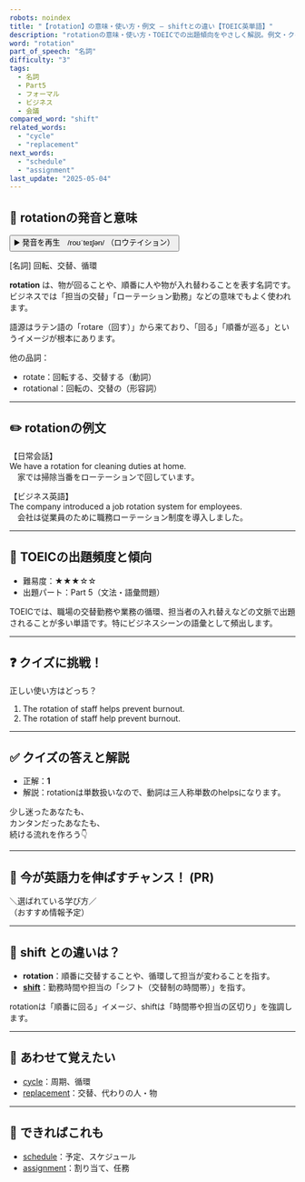 ```yaml
---
robots: noindex
title: "【rotation】の意味・使い方・例文 ― shiftとの違い【TOEIC英単語】"
description: "rotationの意味・使い方・TOEICでの出題傾向をやさしく解説。例文・クイズ付きでshiftとの違いもわかりやすく学べます。"
word: "rotation"
part_of_speech: "名詞"
difficulty: "3"
tags:
  - 名詞
  - Part5
  - フォーマル
  - ビジネス
  - 会議
compared_word: "shift"
related_words:
  - "cycle"
  - "replacement"
next_words:
  - "schedule"
  - "assignment"
last_update: "2025-05-04"
---
```


## 🔰 rotationの発音と意味

<button class="play-audio" onclick="playTTS('rotation')">
  <span class="play-audio-main">
    ▶️ 発音を再生　/roʊˈteɪʃən/
  </span>
  <span class="play-audio-sub">
    （ロウテイション）
  </span>
</button>

[名詞] 回転、交替、循環

**rotation** は、物が回ることや、順番に人や物が入れ替わることを表す名詞です。ビジネスでは「担当の交替」「ローテーション勤務」などの意味でもよく使われます。

語源はラテン語の「rotare（回す）」から来ており、「回る」「順番が巡る」というイメージが根本にあります。

他の品詞：  
- rotate：回転する、交替する（動詞）
- rotational：回転の、交替の（形容詞）

---

## ✏️ rotationの例文

【日常会話】  
We have a rotation for cleaning duties at home.  
　家では掃除当番をローテーションで回しています。

【ビジネス英語】  
The company introduced a job rotation system for employees.  
　会社は従業員のために職務ローテーション制度を導入しました。

---

## 🎯 TOEICの出題頻度と傾向

- 難易度：★★★☆☆
- 出題パート：Part 5（文法・語彙問題）

TOEICでは、職場の交替勤務や業務の循環、担当者の入れ替えなどの文脈で出題されることが多い単語です。特にビジネスシーンの語彙として頻出します。

---

## ❓ クイズに挑戦！

正しい使い方はどっち？

1. The rotation of staff helps prevent burnout.  
2. The rotation of staff help prevent burnout.

---

## ✅ クイズの答えと解説

- 正解：**1**
- 解説：rotationは単数扱いなので、動詞は三人称単数のhelpsになります。

少し迷ったあなたも、  
カンタンだったあなたも、  
続ける流れを作ろう👇️

---

## 🚀 今が英語力を伸ばすチャンス！ (PR)

<div class="info-center">
＼選ばれている学び方／<br>  
（おすすめ情報予定）
</div>

---

## 🤔  shift との違いは？

- **rotation**：順番に交替することや、循環して担当が変わることを指す。
- **[shift](/word/shift)**：勤務時間や担当の「シフト（交替制の時間帯）」を指す。

rotationは「順番に回る」イメージ、shiftは「時間帯や担当の区切り」を強調します。

---

## 🧩 あわせて覚えたい

- [cycle](/word/cycle)：周期、循環
- [replacement](/word/replacement)：交替、代わりの人・物

---

## 📖 できればこれも

- [schedule](/word/schedule)：予定、スケジュール
- [assignment](/word/assignment)：割り当て、任務

<!-- cvid: aid26_bid31 -->
